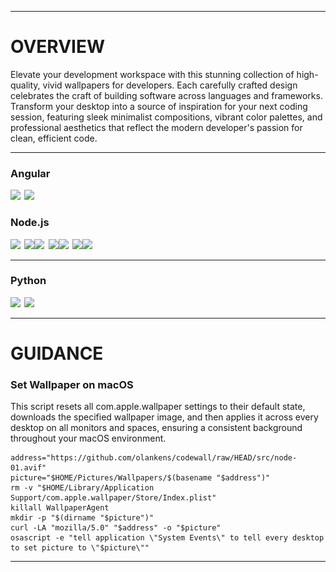 <hr>

# OVERVIEW

Elevate your development workspace with this stunning collection of high-quality, vivid wallpapers for developers. Each carefully crafted design celebrates the craft of building software across languages and frameworks. Transform your desktop into a source of inspiration for your next coding session, featuring sleek minimalist compositions, vibrant color palettes, and professional aesthetics that reflect the modern developer's passion for clean, efficient code.

<hr>

### Angular

<img src="src/angular-01.avif" width="49.375%"/><img src=".assets/1x1.png" width="1.25%"/><img src="src/angular-02.avif" width="49.375%"/>

### Node.js

<img src="src/node-01.avif" width="49.375%"/><img src=".assets/1x1.png" width="1.25%"/><img src="src/node-02.avif" width="49.375%"/><img src="src/node-03.avif" width="49.375%"/><img src=".assets/1x1.png" width="1.25%"/><img src="src/node-04.avif" width="49.375%"/><img src="src/node-05.avif" width="49.375%"/><img src=".assets/1x1.png" width="1.25%"/><img src="src/node-06.avif" width="49.375%"/><img src="src/node-07.avif" width="49.375%"/>

<hr>

### Python

<img src="src/python-01.avif" width="49.375%"/><img src=".assets/1x1.png" width="1.25%"/><img src="src/python-02.avif" width="49.375%"/>

<hr>

# GUIDANCE

### Set Wallpaper on macOS

This script resets all com.apple.wallpaper settings to their default state, downloads the specified wallpaper image, and then applies it across every desktop on all monitors and spaces, ensuring a consistent background throughout your macOS environment.

```shell
address="https://github.com/olankens/codewall/raw/HEAD/src/node-01.avif"
picture="$HOME/Pictures/Wallpapers/$(basename "$address")"
rm -v "$HOME/Library/Application Support/com.apple.wallpaper/Store/Index.plist"
killall WallpaperAgent
mkdir -p "$(dirname "$picture")"
curl -LA "mozilla/5.0" "$address" -o "$picture"
osascript -e "tell application \"System Events\" to tell every desktop to set picture to \"$picture\""
```

<hr>
